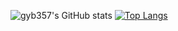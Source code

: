 ![gyb357's GitHub stats](https://github-readme-stats.vercel.app/api?username=gyb357&show_icons=true&theme=dark)
[![Top Langs](https://github-readme-stats.vercel.app/api/top-langs/?username=gyb357&langs_count=8&layout=compact&theme=dark)](https://github.com/gyb357/gyb357)﻿
